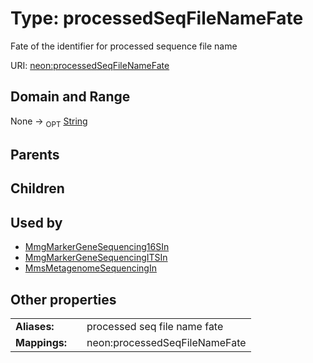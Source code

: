 
# Type: processedSeqFileNameFate


Fate of the identifier for processed sequence file name

URI: [neon:processedSeqFileNameFate](https://data.neonscience.org/processedSeqFileNameFate)


## Domain and Range

None ->  <sub>OPT</sub> [String](types/String.md)

## Parents


## Children


## Used by

 * [MmgMarkerGeneSequencing16SIn](MmgMarkerGeneSequencing16SIn.md)
 * [MmgMarkerGeneSequencingITSIn](MmgMarkerGeneSequencingITSIn.md)
 * [MmsMetagenomeSequencingIn](MmsMetagenomeSequencingIn.md)

## Other properties

|  |  |  |
| --- | --- | --- |
| **Aliases:** | | processed seq file name fate |
| **Mappings:** | | neon:processedSeqFileNameFate |

